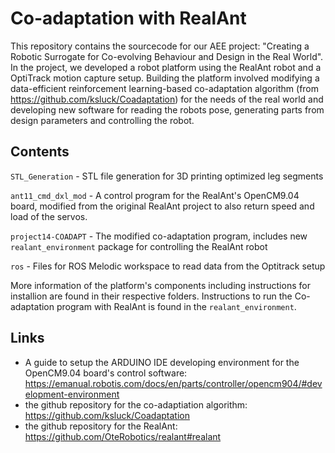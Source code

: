 # Co-adaptation with RealAnt

This repository contains the sourcecode for our AEE project: "Creating a Robotic Surrogate for Co-evolving Behaviour and Design in the Real World". In the project, we developed a robot platform using the RealAnt robot and a OptiTrack motion capture setup. Building the platform involved modifying a data-efficient reinforcement learning-based co-adaptation algorithm (from https://github.com/ksluck/Coadaptation) for the needs of the real world and developing new software for reading the robots pose, generating parts from design parameters and controlling the robot.  

## Contents

`STL_Generation` - STL file generation for 3D printing optimized leg segments

`ant11_cmd_dxl_mod` - A control program for the RealAnt's OpenCM9.04 board, modified from the original RealAnt project to also return speed and load of the servos. 

`project14-COADAPT` - The modified co-adaptation program, includes new `realant_environment` package for controlling the RealAnt robot

`ros` - Files for ROS Melodic workspace to read data from the Optitrack setup

More information of the platform's components including instructions for installion are found in their respective folders. Instructions to run the Co-adaptation program with RealAnt is found in the `realant_environment`.


## Links

- A guide to setup the ARDUINO IDE developing environment for the OpenCM9.04 board's control software: 
https://emanual.robotis.com/docs/en/parts/controller/opencm904/#development-environment
- the github repository for the co-adaptiation algorithm: https://github.com/ksluck/Coadaptation
- the github repository for the RealAnt: https://github.com/OteRobotics/realant#realant
